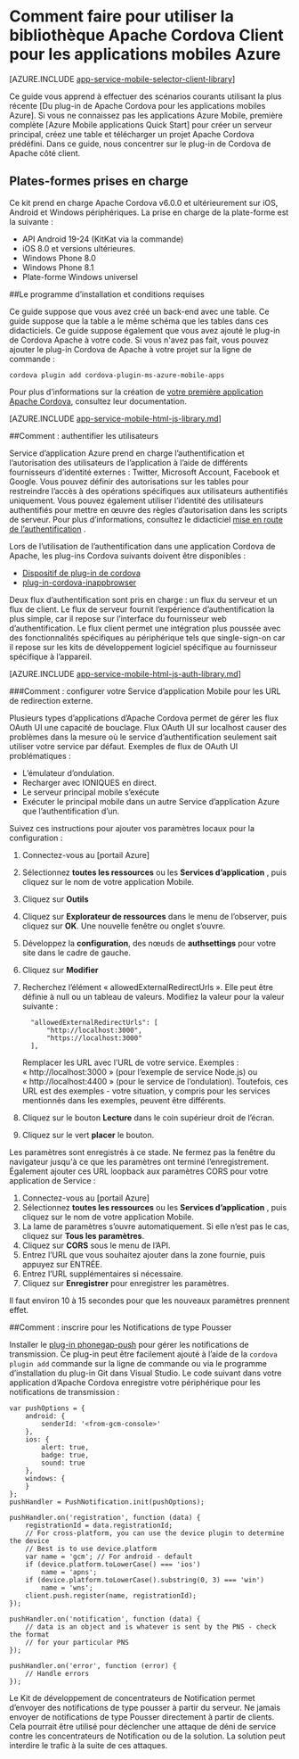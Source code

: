 <properties
    pageTitle="Comment faire pour utiliser le plug-in de Apache Cordova pour les applications mobiles Azure"
    description="Comment faire pour utiliser le plug-in de Apache Cordova pour les applications mobiles Azure"
    services="app-service\mobile"
    documentationCenter="javascript"
    authors="adrianhall"
    manager="erikre"
    editor=""/>

<tags
    ms.service="app-service-mobile"
    ms.workload="mobile"
    ms.tgt_pltfrm="mobile-html"
    ms.devlang="javascript"
    ms.topic="article"
    ms.date="10/01/2016"
    ms.author="adrianha"/>

# <a name="how-to-use-apache-cordova-client-library-for-azure-mobile-apps"></a>Comment faire pour utiliser la bibliothèque Apache Cordova Client pour les applications mobiles Azure

[AZURE.INCLUDE [app-service-mobile-selector-client-library](../../includes/app-service-mobile-selector-client-library.md)]

Ce guide vous apprend à effectuer des scénarios courants utilisant la plus récente [Du plug-in de Apache Cordova pour les applications mobiles Azure]. Si vous ne connaissez pas les applications Azure Mobile, première complète [Azure Mobile applications Quick Start] pour créer un serveur principal, créez une table et télécharger un projet Apache Cordova prédéfini. Dans ce guide, nous concentrer sur le plug-in de Cordova de Apache côté client.

## <a name="supported-platforms"></a>Plates-formes prises en charge

Ce kit prend en charge Apache Cordova v6.0.0 et ultérieurement sur iOS, Android et Windows périphériques.  La prise en charge de la plate-forme est la suivante :

* API Android 19-24 (KitKat via la commande)
* iOS 8.0 et versions ultérieures.
* Windows Phone 8.0
* Windows Phone 8.1
* Plate-forme Windows universel

##<a name="Setup"></a>Le programme d’installation et conditions requises

Ce guide suppose que vous avez créé un back-end avec une table. Ce guide suppose que la table a le même schéma que les tables dans ces didacticiels. Ce guide suppose également que vous avez ajouté le plug-in de Cordova Apache à votre code.  Si vous n'avez pas fait, vous pouvez ajouter le plug-in Cordova de Apache à votre projet sur la ligne de commande :

```
cordova plugin add cordova-plugin-ms-azure-mobile-apps
```

Pour plus d’informations sur la création de [votre première application Apache Cordova], consultez leur documentation.

[AZURE.INCLUDE [app-service-mobile-html-js-library.md](../../includes/app-service-mobile-html-js-library.md)]


##<a name="auth"></a>Comment : authentifier les utilisateurs

Service d’application Azure prend en charge l’authentification et l’autorisation des utilisateurs de l’application à l’aide de différents fournisseurs d’identité externes : Twitter, Microsoft Account, Facebook et Google. Vous pouvez définir des autorisations sur les tables pour restreindre l’accès à des opérations spécifiques aux utilisateurs authentifiés uniquement. Vous pouvez également utiliser l’identité des utilisateurs authentifiés pour mettre en œuvre des règles d’autorisation dans les scripts de serveur. Pour plus d’informations, consultez le didacticiel [mise en route de l’authentification] .

Lors de l’utilisation de l’authentification dans une application Cordova de Apache, les plug-ins Cordova suivants doivent être disponibles :

* [Dispositif de plug-in de cordova]
* [plug-in-cordova-inappbrowser]

Deux flux d’authentification sont pris en charge : un flux du serveur et un flux de client.  Le flux de serveur fournit l’expérience d’authentification la plus simple, car il repose sur l’interface du fournisseur web d’authentification. Le flux client permet une intégration plus poussée avec des fonctionnalités spécifiques au périphérique tels que single-sign-on car il repose sur les kits de développement logiciel spécifique au fournisseur spécifique à l’appareil.

[AZURE.INCLUDE [app-service-mobile-html-js-auth-library.md](../../includes/app-service-mobile-html-js-auth-library.md)]

###<a name="configure-external-redirect-urls"></a>Comment : configurer votre Service d’application Mobile pour les URL de redirection externe.

Plusieurs types d’applications d’Apache Cordova permet de gérer les flux OAuth UI une capacité de bouclage.  Flux OAuth UI sur localhost causer des problèmes dans la mesure où le service d’authentification seulement sait utiliser votre service par défaut.  Exemples de flux de OAuth UI problématiques :

- L’émulateur d’ondulation.
- Recharger avec IONIQUES en direct.
- Le serveur principal mobile s’exécute
- Exécuter le principal mobile dans un autre Service d’application Azure que l’authentification d’un.

Suivez ces instructions pour ajouter vos paramètres locaux pour la configuration :

1. Connectez-vous au [portail Azure]
2. Sélectionnez **toutes les ressources** ou les **Services d’application** , puis cliquez sur le nom de votre application Mobile.
3. Cliquez sur **Outils**
4. Cliquez sur **Explorateur de ressources** dans le menu de l’observer, puis cliquez sur **OK**.  Une nouvelle fenêtre ou onglet s’ouvre.
5. Développez la **configuration**, des nœuds de **authsettings** pour votre site dans le cadre de gauche.
6. Cliquez sur **Modifier**
7. Recherchez l’élément « allowedExternalRedirectUrls ».  Elle peut être définie à null ou un tableau de valeurs.  Modifiez la valeur pour la valeur suivante :

         "allowedExternalRedirectUrls": [
             "http://localhost:3000",
             "https://localhost:3000"
         ],

    Remplacer les URL avec l’URL de votre service.  Exemples : « http://localhost:3000 » (pour l’exemple de service Node.js) ou « http://localhost:4400 » (pour le service de l’ondulation).  Toutefois, ces URL est des exemples - votre situation, y compris pour les services mentionnés dans les exemples, peuvent être différents.
8. Cliquez sur le bouton **Lecture** dans le coin supérieur droit de l’écran.
9. Cliquez sur le vert **placer** le bouton.

Les paramètres sont enregistrés à ce stade.  Ne fermez pas la fenêtre du navigateur jusqu'à ce que les paramètres ont terminé l’enregistrement.
Également ajouter ces URL loopback aux paramètres CORS pour votre application de Service :

1. Connectez-vous au [portail Azure]
2. Sélectionnez **toutes les ressources** ou les **Services d’application** , puis cliquez sur le nom de votre application Mobile.
3. La lame de paramètres s’ouvre automatiquement.  Si elle n’est pas le cas, cliquez sur **Tous les paramètres**.
4. Cliquez sur **CORS** sous le menu de l’API.
5. Entrez l’URL que vous souhaitez ajouter dans la zone fournie, puis appuyez sur ENTRÉE.
6. Entrez l’URL supplémentaires si nécessaire.
7. Cliquez sur **Enregistrer** pour enregistrer les paramètres.

Il faut environ 10 à 15 secondes pour que les nouveaux paramètres prennent effet.

##<a name="register-for-push"></a>Comment : inscrire pour les Notifications de type Pousser

Installer le [plug-in phonegap-push] pour gérer les notifications de transmission.  Ce plug-in peut être facilement ajouté à l’aide de la `cordova plugin add` commande sur la ligne de commande ou via le programme d’installation du plug-in Git dans Visual Studio.  Le code suivant dans votre application d’Apache Cordova enregistre votre périphérique pour les notifications de transmission :

```
var pushOptions = {
    android: {
        senderId: '<from-gcm-console>'
    },
    ios: {
        alert: true,
        badge: true,
        sound: true
    },
    windows: {
    }
};
pushHandler = PushNotification.init(pushOptions);

pushHandler.on('registration', function (data) {
    registrationId = data.registrationId;
    // For cross-platform, you can use the device plugin to determine the device
    // Best is to use device.platform
    var name = 'gcm'; // For android - default
    if (device.platform.toLowerCase() === 'ios')
        name = 'apns';
    if (device.platform.toLowerCase().substring(0, 3) === 'win')
        name = 'wns';
    client.push.register(name, registrationId);
});

pushHandler.on('notification', function (data) {
    // data is an object and is whatever is sent by the PNS - check the format
    // for your particular PNS
});

pushHandler.on('error', function (error) {
    // Handle errors
});
```

Le Kit de développement de concentrateurs de Notification permet d’envoyer des notifications de type pousser à partir du serveur.  Ne jamais envoyer de notifications de type Pousser directement à partir de clients. Cela pourrait être utilisé pour déclencher une attaque de déni de service contre les concentrateurs de Notification ou de la solution.  La solution peut interdire le trafic à la suite de ces attaques.

<!-- URLs. -->
[Azure portal]: https://portal.azure.com
[Guide de démarrage rapide de Apps Mobile Azure]: app-service-mobile-cordova-get-started.md
[Mise en route de l’authentification]: app-service-mobile-cordova-get-started-users.md
[Add authentication to your app]: app-service-mobile-cordova-get-started-users.md

[Plug-in d’Apache Cordova pour les applications mobiles Azure]: https://www.npmjs.com/package/cordova-plugin-ms-azure-mobile-apps
[votre première application Apache Cordova]: http://cordova.apache.org/#getstarted
[phonegap-facebook-plugin]: https://github.com/wizcorp/phonegap-facebook-plugin
[plug-in PhoneGap-push]: https://www.npmjs.com/package/phonegap-plugin-push
[Dispositif de plug-in de cordova]: https://www.npmjs.com/package/cordova-plugin-device
[plug-in-cordova-inappbrowser]: https://www.npmjs.com/package/cordova-plugin-inappbrowser
[Query object documentation]: https://msdn.microsoft.com/en-us/library/azure/jj613353.aspx
